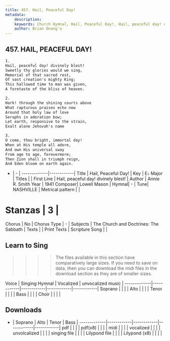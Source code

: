 ```yaml
---
title: 457. Hail, Peaceful Day!
metadata:
    description: 
    keywords: Church Hymnal, Hail, Peaceful Day!, Hail, peaceful day! divinely blest!, 
    author: Brian Onang'o
---
```



## 457. HAIL, PEACEFUL DAY!

```txt
1.
Hail, peaceful day! divinely blest! 
Sweetly thy glories would we sing, 
Memorial of that sacred rest, 
Of vast creation's mighty King; 
This hallowed time to man was given, 
A foretaste of the bliss of heaven. 

2.
Hark! through the shining courts above 
What rapturous praises echo now 
Around that holy law of love 
Seraphs in adoration bow; 
Let earth, responsive to the strain, 
Exalt alone Jehovah's name 

3.
O come, thou bright, immortal day! 
When at His temple all adore, 
And own His universal sway 
From age to age, forevermore; 
Then Zion shall in triumph reign, 
And Eden bloom on earth again.
```

- |   -  |
-------------|------------|
Title | Hail, Peaceful Day! |
Key | E♭ Major |
Titles |  |
First Line | Hail, peaceful day! divinely blest! |
Author | Annie R. Smith
Year | 1941
Composer| Lowell Mason |
Hymnal|  - |
Tune| NASHVILLE |
Metrical pattern | |
# Stanzas | 3 |
Chorus | No |
Chorus Type | - |
Subjects | The Church and Doctrines: The Sabbath |
Texts |  |
Print Texts | 
Scripture Song |  |
  
## Learn to Sing

>>>> The files available in this section have comparatively large sizes. If you need to save on data, then you can download the midi files in the download section as they are of smaller sizes.

Voice |  Singing Hymnal | Vocalized | unvocalized music |
-------------|------------|------------|------------|------------|
Soprano | | | |
Alto | | | |
Tenor | | | |
Bass | | | |
Choir | | | |

## Downloads

- |  Soprano | Alto | Tenor | Bass |
-------------|------------|------------|------------|------------|
pdf | | | |
pdf(x8) | | | |
midi | | | |
vocalized | | | |
unvolcalized | | | |
singing file | | | |
Lilypond file | | | |
Lilypond (x8) | | | |
  